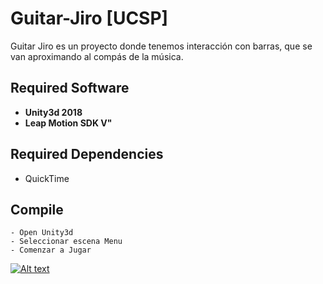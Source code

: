 # Guitar-Jiro [UCSP]
Guitar Jiro es un proyecto donde tenemos interacción con barras, que se van aproximando al compás de la música.

## Required Software
 * **Unity3d 2018**
 * **Leap Motion SDK V"**

## Required Dependencies
 * QuickTime

## Compile 
```
- Open Unity3d
- Seleccionar escena Menu
- Comenzar a Jugar
```

[![Alt text](https://img.youtube.com/vi/cDVDsN7CJZw/0.jpg)](https://www.youtube.com/watch?v=cDVDsN7CJZw)
